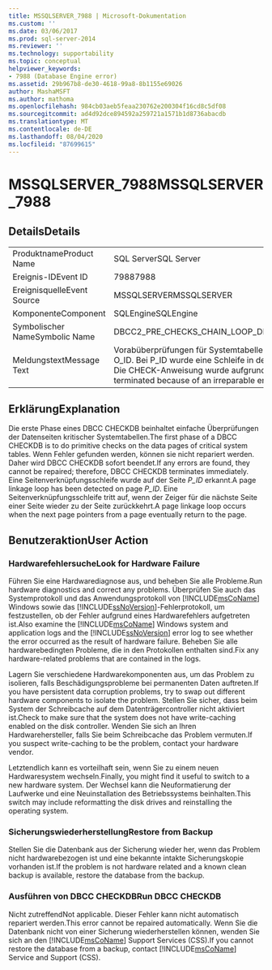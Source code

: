 ```yaml
---
title: MSSQLSERVER_7988 | Microsoft-Dokumentation
ms.custom: ''
ms.date: 03/06/2017
ms.prod: sql-server-2014
ms.reviewer: ''
ms.technology: supportability
ms.topic: conceptual
helpviewer_keywords:
- 7988 (Database Engine error)
ms.assetid: 29b967b8-de30-4618-99a8-8b1155e69026
author: MashaMSFT
ms.author: mathoma
ms.openlocfilehash: 984cb03aeb5feaa230762e200304f16cd8c5df08
ms.sourcegitcommit: ad4d92dce894592a259721a1571b1d8736abacdb
ms.translationtype: MT
ms.contentlocale: de-DE
ms.lasthandoff: 08/04/2020
ms.locfileid: "87699615"
---
```

# <a name="mssqlserver_7988"></a><span data-ttu-id="275d0-102">MSSQLSERVER_7988</span><span class="sxs-lookup"><span data-stu-id="275d0-102">MSSQLSERVER_7988</span></span>
    
## <a name="details"></a><span data-ttu-id="275d0-103">Details</span><span class="sxs-lookup"><span data-stu-id="275d0-103">Details</span></span>  
  
|||  
|-|-|  
|<span data-ttu-id="275d0-104">Produktname</span><span class="sxs-lookup"><span data-stu-id="275d0-104">Product Name</span></span>|<span data-ttu-id="275d0-105">SQL Server</span><span class="sxs-lookup"><span data-stu-id="275d0-105">SQL Server</span></span>|  
|<span data-ttu-id="275d0-106">Ereignis-ID</span><span class="sxs-lookup"><span data-stu-id="275d0-106">Event ID</span></span>|<span data-ttu-id="275d0-107">7988</span><span class="sxs-lookup"><span data-stu-id="275d0-107">7988</span></span>|  
|<span data-ttu-id="275d0-108">Ereignisquelle</span><span class="sxs-lookup"><span data-stu-id="275d0-108">Event Source</span></span>|<span data-ttu-id="275d0-109">MSSQLSERVER</span><span class="sxs-lookup"><span data-stu-id="275d0-109">MSSQLSERVER</span></span>|  
|<span data-ttu-id="275d0-110">Komponente</span><span class="sxs-lookup"><span data-stu-id="275d0-110">Component</span></span>|<span data-ttu-id="275d0-111">SQLEngine</span><span class="sxs-lookup"><span data-stu-id="275d0-111">SQLEngine</span></span>|  
|<span data-ttu-id="275d0-112">Symbolischer Name</span><span class="sxs-lookup"><span data-stu-id="275d0-112">Symbolic Name</span></span>|<span data-ttu-id="275d0-113">DBCC2_PRE_CHECKS_CHAIN_LOOP_DETECTED</span><span class="sxs-lookup"><span data-stu-id="275d0-113">DBCC2_PRE_CHECKS_CHAIN_LOOP_DETECTED</span></span>|  
|<span data-ttu-id="275d0-114">Meldungstext</span><span class="sxs-lookup"><span data-stu-id="275d0-114">Message Text</span></span>|<span data-ttu-id="275d0-115">Vorabüberprüfungen für Systemtabelle: Objekt-ID O_ID.</span><span class="sxs-lookup"><span data-stu-id="275d0-115">System table pre-checks: Object ID O_ID.</span></span> <span data-ttu-id="275d0-116">Bei P_ID wurde eine Schleife in der Datenkette erkannt.</span><span class="sxs-lookup"><span data-stu-id="275d0-116">Loop in data chain detected at P_ID.</span></span> <span data-ttu-id="275d0-117">Die CHECK-Anweisung wurde aufgrund eines irreparablen Fehlers beendet.</span><span class="sxs-lookup"><span data-stu-id="275d0-117">Check statement terminated because of an irreparable error.</span></span>|  
  
## <a name="explanation"></a><span data-ttu-id="275d0-118">Erklärung</span><span class="sxs-lookup"><span data-stu-id="275d0-118">Explanation</span></span>  
 <span data-ttu-id="275d0-119">Die erste Phase eines DBCC CHECKDB beinhaltet einfache Überprüfungen der Datenseiten kritischer Systemtabellen.</span><span class="sxs-lookup"><span data-stu-id="275d0-119">The first phase of a DBCC CHECKDB is to do primitive checks on the data pages of critical system tables.</span></span> <span data-ttu-id="275d0-120">Wenn Fehler gefunden werden, können sie nicht repariert werden. Daher wird DBCC CHECKDB sofort beendet.</span><span class="sxs-lookup"><span data-stu-id="275d0-120">If any errors are found, they cannot be repaired; therefore, DBCC CHECKDB terminates immediately.</span></span> <span data-ttu-id="275d0-121">Eine Seitenverknüpfungsschleife wurde auf der Seite *P_ID* erkannt.</span><span class="sxs-lookup"><span data-stu-id="275d0-121">A page linkage loop has been detected on page *P_ID*.</span></span> <span data-ttu-id="275d0-122">Eine Seitenverknüpfungsschleife tritt auf, wenn der Zeiger für die nächste Seite einer Seite wieder zu der Seite zurückkehrt.</span><span class="sxs-lookup"><span data-stu-id="275d0-122">A page linkage loop occurs when the next page pointers from a page eventually return to the page.</span></span>  
  
## <a name="user-action"></a><span data-ttu-id="275d0-123">Benutzeraktion</span><span class="sxs-lookup"><span data-stu-id="275d0-123">User Action</span></span>  
  
### <a name="look-for-hardware-failure"></a><span data-ttu-id="275d0-124">Hardwarefehlersuche</span><span class="sxs-lookup"><span data-stu-id="275d0-124">Look for Hardware Failure</span></span>  
 <span data-ttu-id="275d0-125">Führen Sie eine Hardwarediagnose aus, und beheben Sie alle Probleme.</span><span class="sxs-lookup"><span data-stu-id="275d0-125">Run hardware diagnostics and correct any problems.</span></span> <span data-ttu-id="275d0-126">Überprüfen Sie auch das Systemprotokoll und das Anwendungsprotokoll von [!INCLUDE[msCoName](../../includes/msconame-md.md)] Windows sowie das [!INCLUDE[ssNoVersion](../../includes/ssnoversion-md.md)]-Fehlerprotokoll, um festzustellen, ob der Fehler aufgrund eines Hardwarefehlers aufgetreten ist.</span><span class="sxs-lookup"><span data-stu-id="275d0-126">Also examine the [!INCLUDE[msCoName](../../includes/msconame-md.md)] Windows system and application logs and the [!INCLUDE[ssNoVersion](../../includes/ssnoversion-md.md)] error log to see whether the error occurred as the result of hardware failure.</span></span> <span data-ttu-id="275d0-127">Beheben Sie alle hardwarebedingten Probleme, die in den Protokollen enthalten sind.</span><span class="sxs-lookup"><span data-stu-id="275d0-127">Fix any hardware-related problems that are contained in the logs.</span></span>  
  
 <span data-ttu-id="275d0-128">Lagern Sie verschiedene Hardwarekomponenten aus, um das Problem zu isolieren, falls Beschädigungsprobleme bei permanenten Daten auftreten.</span><span class="sxs-lookup"><span data-stu-id="275d0-128">If you have persistent data corruption problems, try to swap out different hardware components to isolate the problem.</span></span> <span data-ttu-id="275d0-129">Stellen Sie sicher, dass beim System der Schreibcache auf dem Datenträgercontroller nicht aktiviert ist.</span><span class="sxs-lookup"><span data-stu-id="275d0-129">Check to make sure that the system does not have write-caching enabled on the disk controller.</span></span> <span data-ttu-id="275d0-130">Wenden Sie sich an Ihren Hardwarehersteller, falls Sie beim Schreibcache das Problem vermuten.</span><span class="sxs-lookup"><span data-stu-id="275d0-130">If you suspect write-caching to be the problem, contact your hardware vendor.</span></span>  
  
 <span data-ttu-id="275d0-131">Letztendlich kann es vorteilhaft sein, wenn Sie zu einem neuen Hardwaresystem wechseln.</span><span class="sxs-lookup"><span data-stu-id="275d0-131">Finally, you might find it useful to switch to a new hardware system.</span></span> <span data-ttu-id="275d0-132">Der Wechsel kann die Neuformatierung der Laufwerke und eine Neuinstallation des Betriebssystems beinhalten.</span><span class="sxs-lookup"><span data-stu-id="275d0-132">This switch may include reformatting the disk drives and reinstalling the operating system.</span></span>  
  
### <a name="restore-from-backup"></a><span data-ttu-id="275d0-133">Sicherungswiederherstellung</span><span class="sxs-lookup"><span data-stu-id="275d0-133">Restore from Backup</span></span>  
 <span data-ttu-id="275d0-134">Stellen Sie die Datenbank aus der Sicherung wieder her, wenn das Problem nicht hardwarebezogen ist und eine bekannte intakte Sicherungskopie vorhanden ist.</span><span class="sxs-lookup"><span data-stu-id="275d0-134">If the problem is not hardware related and a known clean backup is available, restore the database from the backup.</span></span>  
  
### <a name="run-dbcc-checkdb"></a><span data-ttu-id="275d0-135">Ausführen von DBCC CHECKDB</span><span class="sxs-lookup"><span data-stu-id="275d0-135">Run DBCC CHECKDB</span></span>  
 <span data-ttu-id="275d0-136">Nicht zutreffend</span><span class="sxs-lookup"><span data-stu-id="275d0-136">Not applicable.</span></span> <span data-ttu-id="275d0-137">Dieser Fehler kann nicht automatisch repariert werden.</span><span class="sxs-lookup"><span data-stu-id="275d0-137">This error cannot be repaired automatically.</span></span> <span data-ttu-id="275d0-138">Wenn Sie die Datenbank nicht von einer Sicherung wiederherstellen können, wenden Sie sich an den [!INCLUDE[msCoName](../../includes/msconame-md.md)] Support Services (CSS).</span><span class="sxs-lookup"><span data-stu-id="275d0-138">If you cannot restore the database from a backup, contact [!INCLUDE[msCoName](../../includes/msconame-md.md)] Service and Support (CSS).</span></span>  
  
  
